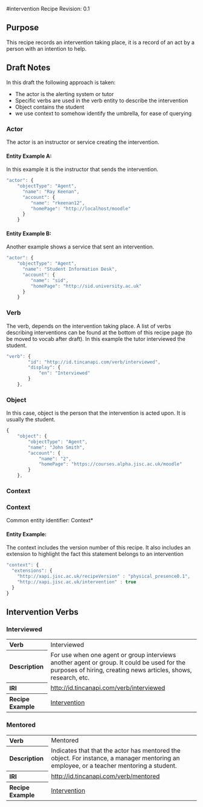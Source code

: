#intervention Recipe
Revision: 0.1 

## Purpose
This recipe records an intervention taking place, it is a record of an act by a person with an intention to help. 

## Draft Notes
In this draft the following approach is taken:

- The actor is the alerting system or tutor 
- Specific verbs are used in the verb entity to describe the intervention
- Object contains the student
- we use context to somehow identify the umbrella, for ease of querying

### Actor

The actor is an instructor or service creating the intervention. 
 
#### Entity Example A:
In this example it is the instructor that sends the intervention.

``` Javascript
"actor": {
	"objectType": "Agent",
      "name": "Ray Keenan",
      "account": {
         "name": "rkeenan12",
         "homePage": "http://localhost/moodle"
      }
	}
```
#### Entity Example B:
Another example shows a service that sent an intervention.

``` Javascript
"actor": {
	"objectType": "Agent",
      "name": "Student Information Desk",
      "account": {
         "name": "sid",
         "homePage": "http://sid.university.ac.uk"
      }
	}
```


### Verb

The verb, depends on the intervention taking place. A list of verbs describing interventions can be found at the bottom of this recipe page (to be moved to vocab after draft). In this example the tutor interviewed the student. 

``` javascript
"verb": {
        "id": "http://id.tincanapi.com/verb/interviewed",
        "display": {
            "en": "Interviewed"
        }
    },
```

 

### Object

In this case, object is the person that the intervention is acted upon. It is usually the student.

``` Javascript
{
    "object": {
        "objectType": "Agent",
        "name": "John Smith",
        "account": {
            "name": "2",
            "homePage": "https://courses.alpha.jisc.ac.uk/moodle"
        }
    },
```

### Context

### Context

Common entity identifier: Context*

#### Entity Example:

The context includes the version number of this recipe. It also includes an extension to highlight the fact this statement belongs to an intervention

``` javascript
"context": {
  "extensions": {
    "http://xapi.jisc.ac.uk/recipeVersion" : "physical_presence0.1",
	"http://xapi.jisc.ac.uk/intervention" : true
  }
}
```

## Intervention Verbs

### Interviewed
<table>
<tr><th align="left">Verb</th><td>Interviewed</td></tr>
<tr><th align="left">Description</th><td>For use when one agent or group interviews another agent or group. It could be used for the purposes of hiring, creating news articles, shows, research, etc.</td></tr>
<tr><th align="left">IRI</th><td> <a href="http://id.tincanapi.com/verb/interviewed">http://id.tincanapi.com/verb/interviewed</a> </td></tr>
<tr><th align="left">Recipe Example</th><td> <a href="recipes/intervention.md#verb">Intervention</a> </td></tr>
</table>

### Mentored
<table>
<tr><th align="left">Verb</th><td>Mentored</td></tr>
<tr><th align="left">Description</th><td>Indicates that that the actor has mentored the object. For instance, a manager mentoring an employee, or a teacher mentoring a student. </td></tr>
<tr><th align="left">IRI</th><td> <a href="http://id.tincanapi.com/verb/mentored">http://id.tincanapi.com/verb/mentored</a> </td></tr>
<tr><th align="left">Recipe Example</th><td> <a href="recipes/intervention.md#verb">Intervention</a> </td></tr>
</table>

